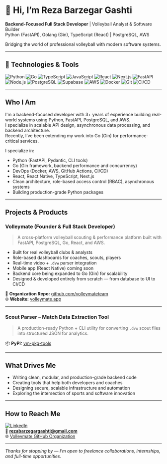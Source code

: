 # 👋 Hi, I’m Reza Barzegar Gashti

**Backend-Focused Full Stack Developer** | Volleyball Analyst & Software Builder  
Python (FastAPI), Golang (Gin), TypeScript (React) | PostgreSQL, AWS

Bridging the world of professional volleyball with modern software systems.

---

## 🔧 Technologies & Tools

![Python](https://img.shields.io/badge/Python-3776AB?style=for-the-badge&logo=python&logoColor=white)
![Go](https://img.shields.io/badge/-Go-00ADD8?style=for-the-badge&logo=go)
![TypeScript](https://img.shields.io/badge/TypeScript-007ACC?style=for-the-badge&logo=typescript&logoColor=white)
![JavaScript](https://img.shields.io/badge/JavaScript-F7DF1E?style=for-the-badge&logo=javascript&logoColor=black)
![React](https://img.shields.io/badge/React-20232A?style=for-the-badge&logo=react&logoColor=61DAFB)
![Next.js](https://img.shields.io/badge/Next.js-000000?style=for-the-badge&logo=nextdotjs&logoColor=white)
![FastAPI](https://img.shields.io/badge/FastAPI-009688?style=for-the-badge&logo=fastapi&logoColor=white)
![Node.js](https://img.shields.io/badge/Node.js-339933?style=for-the-badge&logo=nodedotjs&logoColor=white)
![PostgreSQL](https://img.shields.io/badge/PostgreSQL-336791?style=for-the-badge&logo=postgresql&logoColor=white)
![Supabase](https://img.shields.io/badge/Supabase-3ECF8E?style=for-the-badge&logo=supabase&logoColor=white)
![AWS](https://img.shields.io/badge/AWS-232F3E?style=for-the-badge&logo=amazonaws&logoColor=white)
![Docker](https://img.shields.io/badge/Docker-2496ED?style=for-the-badge&logo=docker&logoColor=white)
![Git](https://img.shields.io/badge/Git-F05032?style=for-the-badge&logo=git&logoColor=white)
![CI/CD](https://img.shields.io/badge/CI%2FCD-2088FF?style=for-the-badge&logo=githubactions&logoColor=white)

---

## Who I Am

I'm a backend-focused developer with 3+ years of experience building real-world systems using Python, FastAPI, PostgreSQL, and AWS.  
I specialize in scalable API design, asynchronous data processing, and backend architecture.  
Recently, I’ve been extending my work into Go (Gin) for performance-critical services.

I specialize in:
- Python (FastAPI, Pydantic, CLI tools)
- Go (Gin framework, backend performance and concurrency)
- DevOps (Docker, AWS, GitHub Actions, CI/CD)
- React, React Native, TypeScript, Next.js
- Clean architecture, role-based access control (RBAC), asynchronous systems
- Building production-grade Python packages

---

## Projects & Products

### **Volleymate** (Founder & Full Stack Developer)

> A cross-platform volleyball scouting & performance platform built with FastAPI, PostgreSQL, Go, React, and AWS.

- Built for real volleyball clubs & analysts
- Role-based dashboards for coaches, scouts, players
- Real-time video + `.dvw` parser integration
- Mobile app (React Native) coming soon
- Backend core being expanded to Go (Gin) for scalability
- Designed & developed entirely from scratch — from database to UI to CI/CD

🔗 **Organization Repo:** [github.com/volleymateteam](https://github.com/volleymateteam)  
🌐 **Website:** [volleymate.app](https://www.volleymate.app)

---

### **Scout Parser – Match Data Extraction Tool**

> A production-ready Python + CLI utility for converting `.dvw` scout files into structured JSON for analytics.

📦 **PyPI:** [vm-pkg-tools](https://pypi.org/project/vm-pkg-tools/)

---

## What Drives Me

- Writing clean, modular, and production-grade backend code  
- Creating tools that help both developers and coaches  
- Designing secure, scalable infrastructure and automation  
- Exploring the intersection of sports and software innovation

---

## How to Reach Me

[![LinkedIn](https://img.shields.io/badge/LinkedIn-0077B5?style=for-the-badge&logo=linkedin&logoColor=white)](https://www.linkedin.com/in/reza-barzegar-gashti/)  
📧 **rezabarzegargashti@gmail.com**  
🌐 [Volleymate GitHub Organization](https://github.com/volleymateteam)

---

_Thanks for stopping by — I’m open to freelance collaborations, internships, and full-time opportunities._
